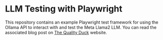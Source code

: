 # LLM Testing with Playwright
This repository contains an example Playwright test framework for using the Ollama API to interact with and test the Meta Llama2 LLM. You can read the associated blog post on [The Quality Duck](https://insertlinkhere.com) website.